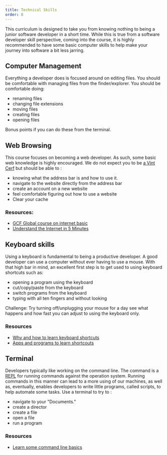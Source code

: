 ```yaml
---
title: Technical Skills
order: 8
---
```


This curriculum is designed to take you from knowing nothing to being a junior
software developer in a short time. While this is true from a software developer
skill perspective, coming into the course, it is highly recommended to have some
basic computer skills to help make your journey into software a bit less
jarring.

## Computer Management

Everything a developer does is focused around on editing files. You should be
comfortable with managing files from the finder/explorer. You should be
comfortable doing:

- renaming files
- changing file extensions
- moving files
- creating files
- opening files

Bonus points if you can do these from the terminal.

## Web Browsing

This course focuses on becoming a web developer. As such, some basic web
knowledge is highly encouraged. We do not expect you to be
[a Vint Cerf](https://en.wikipedia.org/wiki/Vint_Cerf) but should be able to :

- knowing what the address bar is and how to use it.
- navigate to the website directly from the address bar
- create an account on a new website
- feel comfortable figuring out how to use a website
- Clear your cache

### Resources:

- [GCF Global course on internet basic](https://edu.gcfglobal.org/en/internetbasics/)
- [Understand the Internet in 5 Minutes](https://www.youtube.com/watch?v=7_LPdttKXPc)

## Keyboard skills

Using a keyboard is fundamental to being a productive developer. A good
developer can use a computer without ever having to use a mouse. With that high
bar in mind, an excellent first step is to get used to using keyboard shortcuts
such as:

- opening a program using the keyboard
- cut/copy/paste from the keyboard
- switch programs from the keyboard
- typing with all ten fingers and without looking

Challenge: Try turning off/unplugging your mouse for a day see what happens and
how fast you can adjust to using the keyboard only.

### Resources

- [Why and how to learn keyboard shortcuts](https://lifehacker.com/5970089/back-to-the-basics-learn-to-use-keyboard-shortcuts-like-a-ninja)
- [Apps and programs to learn shortcouts](https://zapier.com/blog/learn-keyboard-shortcuts/)

## Terminal

Developers typically like working on the command line. The command is a [REPL]()
for running commands against the operation system. Running commands in this
manner can lead to a more using of our machines, as well as, eventually, enables
developers to write little programs, called scripts, to help automate some
tasks. Use a terminal to try to :

- navigate to your "Documents."
- create a director
- create a file
- open a file
- run a program

### Resources

- [Learn some command line basics](https://codeburst.io/navigate-through-your-computer-using-only-these-7-terminal-commands-94ee9bbb4028)
